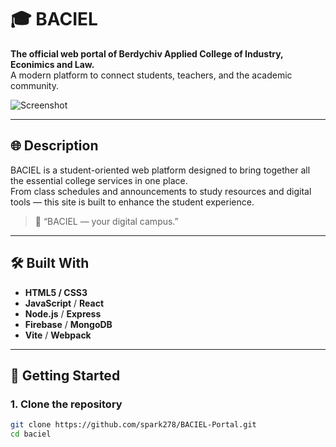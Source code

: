 # 🎓 BACIEL

**The official web portal of Berdychiv Applied College of Industry, Econimics and Law.**  
A modern platform to connect students, teachers, and the academic community.

![Screenshot](screenshots/demo.png)

---

## 🌐 Description

BACIEL is a student-oriented web platform designed to bring together all the essential college services in one place.  
From class schedules and announcements to study resources and digital tools — this site is built to enhance the student experience.

> 💬 “BACIEL — your digital campus.”

---

## 🛠️ Built With

- **HTML5 / CSS3**
- **JavaScript** / **React**
- **Node.js** / **Express**
- **Firebase** / **MongoDB**
- **Vite** / **Webpack**

---

## 🚀 Getting Started

### 1. Clone the repository
```bash
git clone https://github.com/spark278/BACIEL-Portal.git
cd baciel
